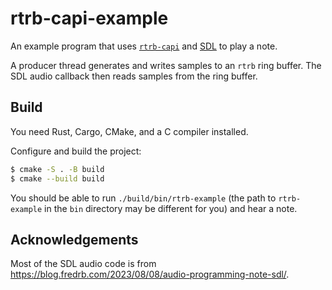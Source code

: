 # rtrb-capi-example

An example program that uses [`rtrb-capi`][rtrb-capi] and [SDL][sdl] to play a
note.

A producer thread generates and writes samples to an `rtrb` ring buffer. The SDL
audio callback then reads samples from the ring buffer.

## Build

You need Rust, Cargo, CMake, and a C compiler installed.

Configure and build the project:

```bash
$ cmake -S . -B build
$ cmake --build build
```

You should be able to run `./build/bin/rtrb-example` (the path to `rtrb-example`
in the `bin` directory may be different for you) and hear a note.

## Acknowledgements

Most of the SDL audio code is from https://blog.fredrb.com/2023/08/08/audio-programming-note-sdl/.

[rtrb-capi]: https://github.com/zachcmadsen/rtrb-capi
[sdl]: https://github.com/libsdl-org/SDL